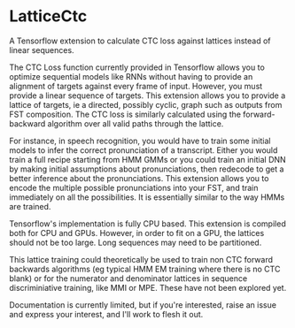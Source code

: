 # LatticeCtc

A Tensorflow extension to calculate CTC loss against lattices instead of linear sequences. 

The CTC Loss function currently provided in Tensorflow allows you to optimize sequential models like RNNs without having to provide an alignment of targets against every frame of input. However, you must provide a linear sequence of targets. This extension allows you to provide a lattice of targets, ie a directed, possibly cyclic, graph such as outputs from FST composition. The CTC loss is similarly calculated using the forward-backward algorithm over all valid paths through the lattice.

For instance, in speech recognition, you would have to train some initial models to infer the correct pronunciation of a transcript. Either you would train a full recipe starting from HMM GMMs or you could train an initial DNN by making initial assumptions about pronunciations, then redecode to get a better inference about the pronunciations. This extension allows you to encode the multiple possible pronunciations into your FST, and train immediately on all the possibilities. It is essentially similar to the way HMMs are trained.

Tensorflow's implementation is fully CPU based. This extension is compiled both for CPU and GPUs. However, in order to fit on a GPU, the lattices should not be too large. Long sequences may need to be partitioned.

This lattice training could theoretically be used to train non CTC forward backwards algorithms (eg typical HMM EM training where there is no CTC blank) or for the numerator and denominator lattices in sequence discriminiative training, like MMI or MPE. These have not been explored yet.

Documentation is currently limited, but if you're interested, raise an issue and express your interest, and I'll work to flesh it out.


